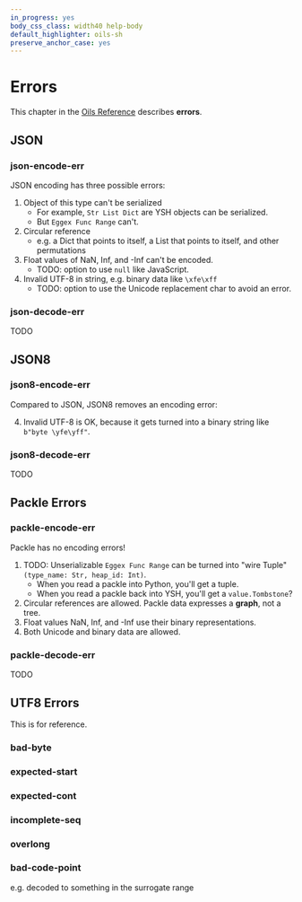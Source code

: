 ```yaml
---
in_progress: yes
body_css_class: width40 help-body
default_highlighter: oils-sh
preserve_anchor_case: yes
---
```


Errors
======

This chapter in the [Oils Reference](index.html) describes **errors**.

<div id="toc">
</div>


## JSON

### json-encode-err

JSON encoding has three possible errors:

1. Object of this type can't be serialized
   - For example, `Str List Dict` are YSH objects can be serialized.
   - But `Eggex Func Range` can't.
1. Circular reference
   - e.g. a Dict that points to itself, a List that points to itself, and other
     permutations
1. Float values of NaN, Inf, and -Inf can't be encoded.
   - TODO: option to use `null` like JavaScript.
1. Invalid UTF-8 in string, e.g. binary data like `\xfe\xff`
   - TODO: option to use the Unicode replacement char to avoid an error.

### json-decode-err

TODO

## JSON8

### json8-encode-err

Compared to JSON, JSON8 removes an encoding error:

4. Invalid UTF-8 is OK, because it gets turned into a binary string like
   `b"byte \yfe\yff"`.

### json8-decode-err

TODO

## Packle Errors

### packle-encode-err

Packle has no encoding errors!

1. TODO: Unserializable `Eggex Func Range` can be turned into "wire Tuple"
   `(type_name: Str, heap_id: Int)`.
   - When you read a packle into Python, you'll get a tuple.
   - When you read a packle back into YSH, you'll get a `value.Tombstone`?
1. Circular references are allowed.  Packle data expresses a **graph**, not a
   tree.
1. Float values NaN, Inf, and -Inf use their binary representations.
1. Both Unicode and binary data are allowed.

### packle-decode-err

TODO

## UTF8 Errors

This is for reference.

### bad-byte   

### expected-start   

### expected-cont

### incomplete-seq   

### overlong

### bad-code-point

e.g. decoded to something in the surrogate range

